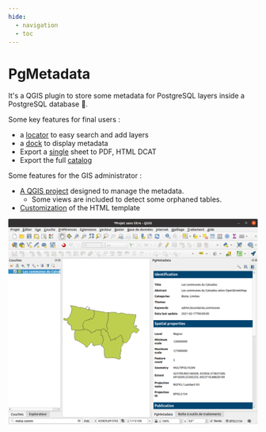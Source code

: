 ```yaml
---
hide:
  - navigation
  - toc
---
```


# PgMetadata

It's a QGIS plugin to store some metadata for PostgreSQL layers inside a PostgreSQL database 🐘.

Some key features for final users :

* a [locator](./user-guide/end-user.md#locator) to easy search and add layers
* a [dock](./user-guide/end-user.md#panel) to display metadata
* Export a [single](./user-guide/end-user.md#export-a-single-metadata) sheet to PDF, HTML DCAT
* Export the full [catalog](./user-guide/end-user.md#export-the-catalog)

Some features for the GIS administrator :

* [A QGIS project](./user-guide/gis-admin.md#administration-project) designed to manage the metadata.
  * Some views are included to detect some orphaned tables.
* [Customization](./user-guide/gis-admin.md#html-template) of the HTML template

![Overview of PgMetadata](./img/dock_qgis.png)
